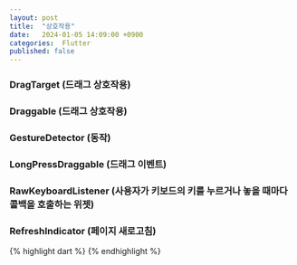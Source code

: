 ```yaml
---
layout: post
title:  "상호작용"
date:   2024-01-05 14:09:00 +0900
categories:  Flutter
published: false
---
```


### DragTarget (드래그 상호작용)
### Draggable (드래그 상호작용)
### GestureDetector (동작)
### LongPressDraggable (드래그 이벤트)
### RawKeyboardListener (사용자가 키보드의 키를 누르거나 놓을 때마다 콜백을 호출하는 위젯)
### RefreshIndicator (페이지 새로고침)

{% highlight dart %}
{% endhighlight %}